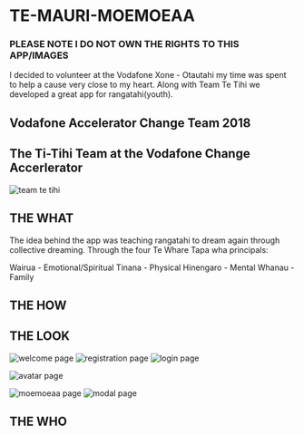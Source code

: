 # TE-MAURI-MOEMOEAA
### PLEASE NOTE I DO NOT OWN THE RIGHTS TO THIS APP/IMAGES

I decided to volunteer at the Vodafone Xone - Otautahi my time was spent to help a cause very close to my heart. Along with Team Te Tihi we developed a great app for rangatahi(youth). 


## Vodafone Accelerator Change Team 2018



## The Ti-Tihi Team at the Vodafone Change Accerlerator

![team te tihi](https://user-images.githubusercontent.com/36146995/46374080-49f25580-c6ec-11e8-94b5-daa8fdf24368.jpg)


## THE WHAT

The idea behind the app was teaching rangatahi to dream again through collective dreaming. Through the four Te Whare Tapa wha principals: 

Wairua -    Emotional/Spiritual
Tinana -    Physical
Hinengaro - Mental
Whanau -    Family


## THE HOW


## THE LOOK

![welcome page](https://user-images.githubusercontent.com/36146995/46374421-2ed41580-c6ed-11e8-9873-13baab648246.jpg)
![registration page](https://user-images.githubusercontent.com/36146995/46374495-50350180-c6ed-11e8-8081-5a59262f70bd.jpg)
![login page](https://user-images.githubusercontent.com/36146995/46374527-63e06800-c6ed-11e8-9130-2d56e39360d0.jpg)

![avatar page](https://user-images.githubusercontent.com/36146995/46374568-7ce91900-c6ed-11e8-8aa2-48f7c42c2c0a.jpg)

![moemoeaa page](https://user-images.githubusercontent.com/36146995/46374596-938f7000-c6ed-11e8-91b0-11c54564d1b5.jpg)
![modal page](https://user-images.githubusercontent.com/36146995/46374612-9b4f1480-c6ed-11e8-87fb-83556e98cbe9.jpg)

## THE WHO




